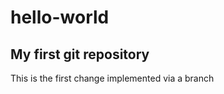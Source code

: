 # hello-world
My first git repository
-----------------------

This is the first change implemented via a branch
